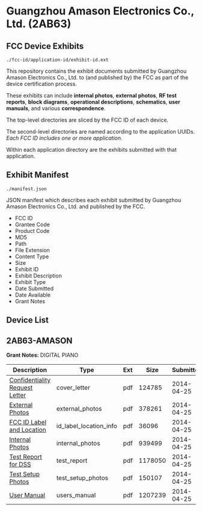 # Guangzhou Amason Electronics Co., Ltd. (2AB63)
## FCC Device Exhibits

```
./fcc-id/application-id/exhibit-id.ext
```

This repository contains the exhibit documents submitted by Guangzhou Amason Electronics Co., Ltd. to (and published by) the FCC as part of the device certification process.

These exhibits can include **internal photos**, **external photos**, **RF test reports**, **block diagrams**, **operational descriptions**, **schematics**, **user manuals**, and various **correspondence**.

The top-level directories are sliced by the FCC ID of each device.

The second-level directories are named according to the application UUIDs. *Each FCC ID includes one or more application.*

Within each application directory are the exhibits submitted with that application. 

## Exhibit Manifest

```
./manifest.json
```

JSON manifest which describes each exhibit submitted by Guangzhou Amason Electronics Co., Ltd. and published by the FCC.

- FCC ID
- Grantee Code
- Product Code
- MD5
- Path
- File Extension
- Content Type
- Size
- Exhibit ID
- Exhibit Description
- Exhibit Type
- Date Submitted
- Date Available
- Grant Notes

## Device List
## 2AB63-AMASON
**Grant Notes:** DIGITAL PIANO

| Description | Type | Ext | Size | Submitted | Available |
| ----------- | ---- | --- | ---- | --------- | --------- |
| [Confidentiality Request Letter](2AB63-AMASON/2de3ee6c0083baab75176fd02a163db2/2251418.pdf) | cover_letter | pdf | 124785 | 2014-04-25 | 2014-04-25 |
| [External Photos](2AB63-AMASON/2de3ee6c0083baab75176fd02a163db2/2251419.pdf) | external_photos | pdf | 378261 | 2014-04-25 | 2014-04-25 |
| [FCC ID Label and Location](2AB63-AMASON/2de3ee6c0083baab75176fd02a163db2/2251421.pdf) | id_label_location_info | pdf | 36096 | 2014-04-25 | 2014-04-25 |
| [Internal Photos](2AB63-AMASON/2de3ee6c0083baab75176fd02a163db2/2251420.pdf) | internal_photos | pdf | 939499 | 2014-04-25 | 2014-04-25 |
| [Test Report for DSS](2AB63-AMASON/2de3ee6c0083baab75176fd02a163db2/2251423.pdf) | test_report | pdf | 1178050 | 2014-04-25 | 2014-04-25 |
| [Test Setup Photos](2AB63-AMASON/2de3ee6c0083baab75176fd02a163db2/2251422.pdf) | test_setup_photos | pdf | 150107 | 2014-04-25 | 2014-04-25 |
| [User Manual](2AB63-AMASON/2de3ee6c0083baab75176fd02a163db2/2251424.pdf) | users_manual | pdf | 1207239 | 2014-04-25 | 2014-04-25 |
